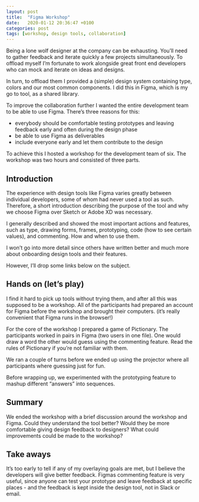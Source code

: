 ```yaml
---
layout: post
title:  "Figma Workshop"
date:   2020-01-12 20:36:47 +0100
categories: post
tags: [workshop, design tools, collaboration]
---
```

Being a lone wolf designer at the company can be exhausting. You’ll need to gather feedback and iterate quickly a few projects simultaneously. To offload myself I’m fortunate to work alongside great front end developers who can mock and iterate on ideas and designs.

In turn, to offload them I provided a (simple) design system containing type, colors and our most common components. I did this in Figma, which is my go to tool, as a shared library.

To improve the collaboration further I wanted the entire development team to be able to use Figma. There’s three reasons for this:

* everybody should be comfortable testing prototypes and leaving feedback early and often during the design phase
* be able to use Figma as deliverables
* include everyone early and let them contribute to the design

To achieve this I hosted a workshop for the development team of six. The workshop was two hours and consisted of three parts. 

<!--break-->
## Introduction
The experience with design tools like Figma varies greatly between individual developers, some of whom had never used a tool as such. Therefore, a short introduction describing the purpose of the tool and why we choose Figma over Sketch or Adobe XD was necessary. 

I generally described and showed the most important actions and features, such as type, drawing forms, frames, prototyping, code (how to see certain values), and commenting. How and when to use them.

I won’t go into more detail since others have written better and much more about onboarding design tools and their features. 

However, I’ll drop some links below on the subject. 

## Hands on (let’s play)
I find it hard to pick up tools without trying them, and after all this was supposed to be a workshop. All of the participants had prepared an account for Figma before the workshop and brought their computers. (it’s really convenient that Figma runs in the browser!)

For the core of the workshop I prepared a game of Pictionary. The participants worked in pairs in Figma (two users in one file). One would draw a word the other would guess using the commenting feature. Read the rules of Pictionary if you’re not familiar with them.

We ran a couple of turns before we ended up using the projector where all participants where guessing just for fun.

Before wrapping up, we experimented with the prototyping feature to mashup different “answers” into sequences.

## Summary
We ended the workshop with a brief discussion around the workshop and Figma. Could they understand the tool better? Would they be more comfortable giving design feedback to designers? What could improvements could be made to the workshop? 

## Take aways
It’s too early to tell if any of my overlaying goals are met, but I believe the developers will give better feedback. Figmas commenting feature is very useful, since anyone can test your prototype and leave feedback at specific places - and the feedback is kept inside the design tool, not in Slack or email.
